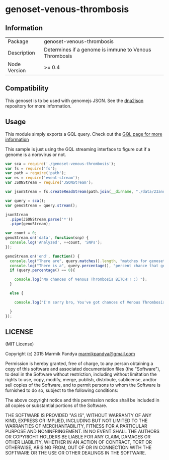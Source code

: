 # genoset-venous-thrombosis

## Information

<table>
<tr> 
<td>Package</td><td>genoset-venous-thrombosis</td>
</tr>
<tr>
<td>Description</td>
<td>Determines if a genome is immune to Venous Thrombosis </td>
</tr>
<tr>
<td>Node Version</td>
<td>>= 0.4</td>
</tr>
</table>

## Compatibility

This genoset is to be used with genomejs JSON. See the [dna2json](https://github.com/genomejs/dna2json) repository for more information.

## Usage

This module simply exports a GQL query. Check out the [GQL page for more information](https://github.com/genomejs/gql)


This sample is just using the GQL streaming interface to figure out if a genome is a norovirus or not.

```javascript
var sca = require('./genoset-venous-thrombosis');
var fs = require('fs');
var path = require('path');
var es = require('event-stream');
var JSONStream = require('JSONStream');

var jsonStream = fs.createReadStream(path.join(__dirname, "./data/23andme-male.json"));

var query = sca();
var genoStream = query.stream();

jsonStream
  .pipe(JSONStream.parse('*'))
  .pipe(genoStream);

var count = 0;
genoStream.on('data', function(snp) {
  console.log('Analyzed', ++count, 'SNPs');
});

genoStream.on('end', function() {
  console.log("There are", query.matches().length, "matches for genoset 251");
  console.log("There is a", query.percentage(), "percent chance that genoset matches");
  if (query.percentage() == 0){

  	console.log("No chances of Venous Thrombosis BITCH!! :) ");
  }

  else {

  	console.log("I'm sorry bro, You've got chances of Venous Thrombosis! :( ");

  }
});
```

## LICENSE

(MIT License)

Copyright (c) 2015 Marmik Pandya <marmikpandya@gmail.com>

Permission is hereby granted, free of charge, to any person obtaining
a copy of this software and associated documentation files (the
"Software"), to deal in the Software without restriction, including
without limitation the rights to use, copy, modify, merge, publish,
distribute, sublicense, and/or sell copies of the Software, and to
permit persons to whom the Software is furnished to do so, subject to
the following conditions:

The above copyright notice and this permission notice shall be
included in all copies or substantial portions of the Software.

THE SOFTWARE IS PROVIDED "AS IS", WITHOUT WARRANTY OF ANY KIND,
EXPRESS OR IMPLIED, INCLUDING BUT NOT LIMITED TO THE WARRANTIES OF
MERCHANTABILITY, FITNESS FOR A PARTICULAR PURPOSE AND
NONINFRINGEMENT. IN NO EVENT SHALL THE AUTHORS OR COPYRIGHT HOLDERS BE
LIABLE FOR ANY CLAIM, DAMAGES OR OTHER LIABILITY, WHETHER IN AN ACTION
OF CONTRACT, TORT OR OTHERWISE, ARISING FROM, OUT OF OR IN CONNECTION
WITH THE SOFTWARE OR THE USE OR OTHER DEALINGS IN THE SOFTWARE.
